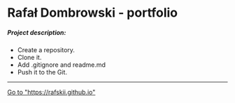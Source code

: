 
# Rafał Dombrowski - portfolio

##### Project description:

* Create a repository.
* Clone it.
* Add .gitignore and readme.md
* Push it to the Git.

------

[Go to "https://rafskii.github.io" ](https://rafskii.github.io)
